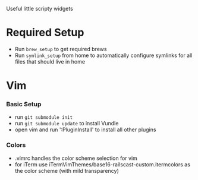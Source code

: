 Useful little scripty widgets

# Required Setup
- Run `brew_setup` to get required brews
- Run `symlink_setup` from home to automatically configure symlinks for all files that should live in home

# Vim
### Basic Setup
- run `git submodule init`
- run `git submodule update` to install Vundle
- open vim and run ':PluginInstall' to install all other plugins

### Colors
- .vimrc handles the color scheme selection for vim
- for iTerm use iTermVimThemes/base16-railscast-custom.itermcolors as the color scheme (with mild transparency)
